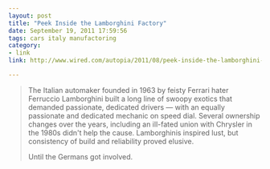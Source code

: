 ```yaml
---
layout: post
title: "Peek Inside the Lamborghini Factory"
date: September 19, 2011 17:59:56
tags: cars italy manufactoring
category:
- link
link: http://www.wired.com/autopia/2011/08/peek-inside-the-lamborghini-factory-2/all/1?viewall=true

---
```


>The Italian automaker founded in 1963 by feisty Ferrari hater Ferruccio Lamborghini built a long line of swoopy exotics that demanded passionate, dedicated drivers — with an equally passionate and dedicated mechanic on speed dial. Several ownership changes over the years, including an ill-fated union with Chrysler in the 1980s didn't help the cause. Lamborghinis inspired lust, but consistency of build and reliability proved elusive.
>
>Until the Germans got involved.

